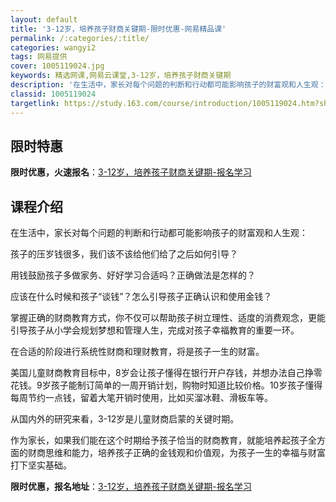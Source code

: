 ```yaml
---
layout: default
title: '3-12岁，培养孩子财商关键期-限时优惠-网易精品课'
permalink: /:categories/:title/
categories: wangyi2
tags: 网易提供
cover: 1005119024.jpg
keywords: 精选网课,网易云课堂,3-12岁，培养孩子财商关键期
description: '在生活中，家长对每个问题的判断和行动都可能影响孩子的财富观和人生观：孩子的压岁钱很多，我们该不该给他们给了之后如何引导？'
classid: 1005119024
targetlink: https://study.163.com/course/introduction/1005119024.htm?share=1&shareId=1025206652&utm_campaign=share&utm_medium=iphoneShare&utm_source=&utm_u=1025206652
---
```


## 限时特惠

**限时优惠，火速报名**：[3-12岁，培养孩子财商关键期-报名学习](https://study.163.com/course/introduction/1005119024.htm?share=1&shareId=1025206652&utm_campaign=share&utm_medium=iphoneShare&utm_source=&utm_u=1025206652)

## 课程介绍

在生活中，家长对每个问题的判断和行动都可能影响孩子的财富观和人生观：

孩子的压岁钱很多，我们该不该给他们给了之后如何引导？

用钱鼓励孩子多做家务、好好学习合适吗？正确做法是怎样的？

应该在什么时候和孩子“谈钱”？怎么引导孩子正确认识和使用金钱？



掌握正确的财商教育方式，你不仅可以帮助孩子树立理性、适度的消费观念，更能引导孩子从小学会规划梦想和管理人生，完成对孩子幸福教育的重要一环。



在合适的阶段进行系统性财商和理财教育，将是孩子一生的财富。



美国儿童财商教育目标中，8岁会让孩子懂得在银行开户存钱，并想办法自己挣零花钱。9岁孩子能制订简单的一周开销计划，购物时知道比较价格。10岁孩子懂得每周节约一点钱，留着大笔开销时使用，比如买溜冰鞋、滑板车等。



从国内外的研究来看，3-12岁是儿童财商启蒙的关键时期。



作为家长，如果我们能在这个时期给予孩子恰当的财商教育，就能培养起孩子全方面的财商思维和能力，培养孩子正确的金钱观和价值观，为孩子一生的幸福与财富打下坚实基础。

**限时优惠，报名地址**：[3-12岁，培养孩子财商关键期-报名学习](https://study.163.com/course/introduction/1005119024.htm?share=1&shareId=1025206652&utm_campaign=share&utm_medium=iphoneShare&utm_source=&utm_u=1025206652)


